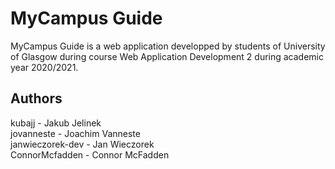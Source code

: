 # MyCampus Guide
MyCampus Guide is a web application developped by students of University of Glasgow during course Web Application Development 2 during academic year 2020/2021.

## Authors
kubajj - Jakub Jelinek\
jovanneste - Joachim Vanneste\
janwieczorek-dev - Jan Wieczorek\
ConnorMcfadden - Connor McFadden

